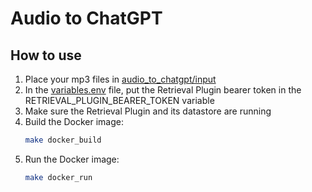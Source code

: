 # Audio to ChatGPT


## How to use

1. Place your mp3 files in [audio_to_chatgpt/input](/audio_to_chatgpt/input)
2. In the [variables.env](/variables.env) file, put the Retrieval Plugin bearer token in the RETRIEVAL_PLUGIN_BEARER_TOKEN variable
3. Make sure the Retrieval Plugin and its datastore are running
4. Build the Docker image:
    ```bash
   make docker_build
    ```
5. Run the Docker image:
    ```bash
   make docker_run
    ```
